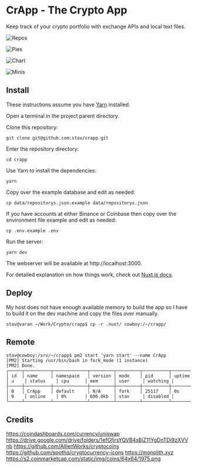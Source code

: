 # CrApp - The Crypto App

Keep track of your crypto portfolio with exchange APIs and local text files.

![Repos](https://raw.githubusercontent.com/stav/stav.github.io/master/images/crapp-repos.png)

![Pies](https://raw.githubusercontent.com/stav/stav.github.io/master/images/crapp-pie.png)

![Chart](https://raw.githubusercontent.com/stav/stav.github.io/master/images/crapp-chart.png)

![Minis](https://raw.githubusercontent.com/stav/stav.github.io/master/images/crapp-minis.png)

## Install

These instructions assume you have [Yarn](https://yarnpkg.com/) installed.

Open a terminal in the project parent directory.

Clone this repository:

    git clone git@github.com:stav/crapp.git

Enter the repository directory:

    cd crapp

Use Yarn to install the dependencies:

    yarn

Copy over the example database and edit as needed:

    cp data/repositorys.json.example data/repositorys.json

If you have accounts at either Binance or Coinbase then copy over the environment file example and edit as needed:

    cp .env.example .env
    
Run the server:

    yarn dev
    
The webserver will be available at http://localhost:3000.

For detailed explanation on how things work, check out [Nuxt.js docs](https://nuxtjs.org).

## Deploy

My host does not have enough available memory to build the app so I have to build
it on the dev machine and copy the files over manually.

	stav@varan ~/Work/Crypto/crapp$ cp -r .nuxt/ cowboy:/~/crapp/

## Remote

	stav@cowboy:/srv/~/crapp$ pm2 start 'yarn start' --name CrApp
	[PM2] Starting /usr/bin/bash in fork_mode (1 instance)
	[PM2] Done.
	┌─────┬──────────┬─────────────┬─────────┬─────────┬──────────┬────────┬──────┬───────────┬──────────┬──────────┬──────────┬──────────┐
	│ id  │ name     │ namespace   │ version │ mode    │ pid      │ uptime │ ↺    │ status    │ cpu      │ mem      │ user     │ watching │
	├─────┼──────────┼─────────────┼─────────┼─────────┼──────────┼────────┼──────┼───────────┼──────────┼──────────┼──────────┼──────────┤
	│ 0   │ CrApp    │ default     │ N/A     │ fork    │ 25117    │ 0s     │ 0    │ online    │ 0%       │ 696.0kb  │ stav     │ disabled │
	└─────┴──────────┴─────────────┴─────────┴─────────┴──────────┴────────┴──────┴───────────┴──────────┴──────────┴──────────┴──────────┘

## Credits

https://coindashboards.com/currency/uniswap
https://drive.google.com/drive/folders/1efGfjrsYQVB4sBiZ11YgDnTDi9zXVVnb
https://github.com/AllienWorks/cryptocoins
https://github.com/spothq/cryptocurrency-icons
https://monolith.xyz
https://s2.coinmarketcap.com/static/img/coins/64x64/1975.png
